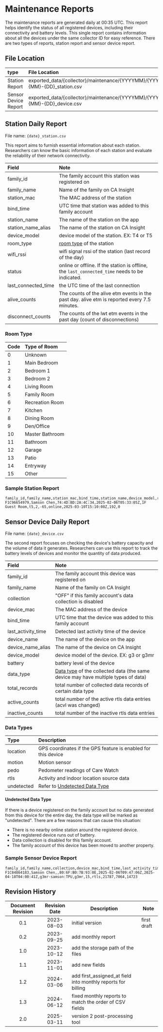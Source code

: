 # Maintenance Reports

The maintenance reports are generated daily at 00:35 UTC. This report helps identify the status of all registered devices, including their connectivity and battery levels. This single report contains information about all the devices under the same collector ID for easy reference. There are two types of reports, station report and sensor device report.

## File Location

| type                 | File Location                                                               |
| :------------------- | :-------------------------------------------------------------------------- |
| Station Report       | exported_data/{collector}/maintenance/{YYYYMM}/{YYYY}-{MM}-{DD}_station.csv |
| Sensor Device Report | exported_data/{collector}/maintenance/{YYYYMM}/{YYYY}-{MM}-{DD}_device.csv  |

## Station Daily Report

File name: `{date}_station.csv`

This report aims to furnish essential information about each station. Researchers can know the basic information of each station and evaluate the reliability of their network connectivity.


| Field               | Note                                                                                           |
| :------------------ | :--------------------------------------------------------------------------------------------- |
| family_id           | The family account this station was registered on                                              |
| family_name         | Name of the family on CA Insight                                                               |
| station_mac         | The MAC address of the station                                                                 |
| bind_time           | UTC time that station was added to this family account                                         |
| station_name        | The name of the station on the app                                                             |
| station_name_alias  | The name of the station on CA Insight                                                          |
| device_model        | device model of the station. EX: T4 or T5                                                      |
| room_type           | [room type](#room-type) of the station                                                         |
| wifi_rssi           | wifi signal rssi of the station (last record of the day)                                       |
| status              | online or offline. If the station is offline, the `last_connected_time` needs to be indicated. |
| last_connected_time | the UTC time of the last connection                                                            |
| alive_counts        | The counts of the alive etm events in the past day. alive etm is reported every 7.5 minutes.   |
| disconnect_counts   | The counts of the lwt etm events in the past day (count of disconnections)                     |

### Room Type

| Code | Type of Room    |
| :--- | :-------------- |
| 0    | Unknown         |
| 1    | Main Bedroom    |
| 2    | Bedroom 1       |
| 3    | Bedroom 2       |
| 4    | Living Room     |
| 5    | Family Room     |
| 6    | Recreation Room |
| 7    | Kitchen         |
| 8    | Dining Room     |
| 9    | Den/Office      |
| 10   | Master Bathroom |
| 11   | Bathroom        |
| 12   | Garage          |
| 13   | Patio           |
| 14   | Entryway        |
| 15   | Other           |

### Sample Station Report

```text
family_id,family_name,station_mac,bind_time,station_name,device_model,room_type,wifi_rssi,status,last_connected_time,alive_counts,disconnect_counts
F1C96654979,Samson Chen,74:4D:BD:2A:4C:34,2025-02-06T05:33:05Z,1F Guest Room,t5,2,-65,online,2025-03-10T15:10:08Z,192,0
```

## Sensor Device Daily Report

File name: `{date}_device.csv`

The second report focuses on checking the device's battery capacity and the volume of data it generates. Researchers can use this report to track the battery levels of devices and monitor the quantity of data produced.

| Field              | Note                                                                                             |
| :----------------- | :----------------------------------------------------------------------------------------------- |
| family_id          | The family account this device was registered on                                                 |
| family_name        | Name of the family on CA Insight                                                                 |
| collection         | "OFF" if this family account's data collection is disabled                                       |
| device_mac         | The MAC address of the device                                                                    |
| bind_time          | UTC time that the device was added to this family account                                        |
| last_activity_time | Detected last activity time of the device                                                        |
| device_name        | The name of the device on the app                                                                |
| device_name_alias  | The name of the device on CA Insight                                                             |
| device_model       | device model of the device. EX: g3 or g3mr                                                       |
| battery            | battery level of the device                                                                      |
| data_type          | [Data type](#data-types) of the collected data (the same device may have multiple types of data) |
| total_records      | total number of collected data records of certain data type                                      |
| active_counts      | total number of the active rtls data entries (acvl was changed)                                  |
| inactive_counts    | total number of the inactive rtls data entries                                                   |

### Data Types

| Type       | Description                                                   |
| :--------- | :------------------------------------------------------------ |
| location   | GPS coordinates if the GPS feature is enabled for this device |
| motion     | Motion sensor                                                 |
| pedo       | Pedometer readings of Care Watch                              |
| rtls       | Activity and indoor location source data                      |
| undetected | Refer to [Undetected Data Type](#undetected-data-type)        |

#### Undetected Data Type

If there is a device registered on the family account but no data generated from this device for the entire day, the data type will be marked as "undetected". There are a few reasons that can cause this situation:

- There is no nearby online station around the registered device.
- The registered device runs out of battery.
- Data collection is disabled for this family account.
- The family account of this device has been moved to another property.

### Sample Sensor Device Report

```text
family_id,family_name,collection,device_mac,bind_time,last_activity_time,device_name,device_model,battery,data_type,total_records,active_counts,inactive_counts
F1C84864183,Samson Chen,,80:6F:B0:7B:93:0E,2025-02-06T09:47:06Z,2025-04-18T04:00:41Z,g3mr-samson:TPU,g3mr,15,rtls,21787,7064,14723
```

## Revision History

| Document Revision | Revision Date | Description                                                  | Note        |
| :---------------: | :-----------: | ------------------------------------------------------------ | ----------- |
|        0.1        |  2023-08-03   | initial version                                              | first draft |
|        0.2        |  2023-09-25   | add monthly report                                           |             |
|        1.0        |  2023-10-12   | add the storage path of the files                            |             |
|        1.1        |  2023-11-01   | add new fields                                               |             |
|        1.2        |  2024-03-06   | add first_assigned_at field into monthly reports for billing |             |
|        1.3        |  2024-06-12   | fixed monthly reports to match the order of CSV fields       |             |
|        2.0        |  2025-03-11   | version 2 post-processing tool                               |             |

